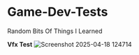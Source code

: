 # Game-Dev-Tests
Random Bits Of Things I Learned

**Vfx Test**
![Screenshot 2025-04-18 124714](https://github.com/user-attachments/assets/c0391a35-caf2-43a3-9217-ec725984e786)
